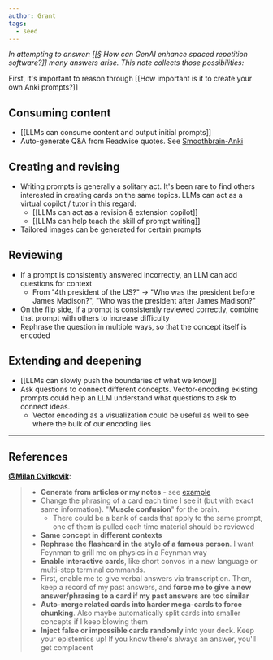 ```yaml
---
author: Grant
tags:
  - seed
---
```

*In attempting to answer: [[§ How can GenAI enhance spaced repetition software?]] many answers arise. This note collects those possibilities:*

First, it's important to reason through [[How important is it to create your own Anki prompts?]]

## Consuming content
- [[LLMs can consume content and output initial prompts]]
- Auto-generate Q&A from Readwise quotes. See [Smoothbrain-Anki](https://github.com/smoothbrain-ai/smoothbrain-anki)
## Creating and revising
- Writing prompts is generally a solitary act. It's been rare to find others interested in creating cards on the same topics. LLMs can act as a virtual copilot / tutor in this regard: 
	- [[LLMs can act as a revision & extension copilot]]
	- [[LLMs can help teach the skill of prompt writing]]
- Tailored images can be generated for certain prompts

## Reviewing
- If a prompt is consistently answered incorrectly, an LLM can add questions for context
	- From "4th president of the US?" → "Who was the president before James Madison?", "Who was the president after James Madison?"
- On the flip side, if a prompt is consistently reviewed correctly, combine that prompt with others to increase difficulty
- Rephrase the question in multiple ways, so that the concept itself is encoded

## Extending and deepening
- [[LLMs can slowly push the boundaries of what we know]]
- Ask questions to connect different concepts. Vector-encoding existing prompts could help an LLM understand what questions to ask to connect ideas.
	- Vector encoding as a visualization could be useful as well to see where the bulk of our encoding lies

---
## References

**[@Milan Cvitkovik](https://twitter.com/MWCvitkovic/status/1614669124424155137)**:
>- **Generate from articles or my notes** - see [example](https://www.reddit.com/r/Anki/comments/sfbvbw/gpt3_can_generate_anki_cards_oo/)
>- Change the phrasing of a card each time I see it (but with exact same information). "**Muscle confusion**" for the brain.
>	- There could be a bank of cards that apply to the same prompt, one of them is pulled each time material should be reviewed
>- **Same concept in different contexts**
>- **Rephrase the flashcard in the style of a famous person**. I want Feynman to grill me on physics in a Feynman way
>- **Enable interactive cards**, like short convos in a new language or multi-step terminal commands.
>- First, enable me to give verbal answers via transcription. Then, keep a record of my past answers, and **force me to give a new answer/phrasing to a card if my past answers are too similar**
>- **Auto-merge related cards into harder mega-cards to force chunking**. Also maybe automatically split cards into smaller concepts if I keep blowing them
>- **Inject false or impossible cards randomly** into your deck. Keep your epistemics up! If you know there's always an answer, you'll get complacent
